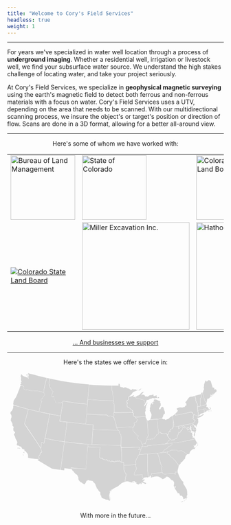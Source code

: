 ```yaml
---
title: "Welcome to Cory's Field Services"
headless: true
weight: 1
---
```


---
For years we've specialized in water well location through a process of **underground imaging**. Whether a residential well, irrigation or livestock well, we find your subsurface water source. We understand the high stakes challenge of locating water, and take your project seriously.

At Cory's Field Services, we specialize in **geophysical magnetic surveying** using the earth's magnetic field to detect both ferrous and non-ferrous materials with a focus on water. Cory's Field Services uses a UTV, depending on the area that needs to be scanned. With our multidirectional scanning process, we insure the object's or target's position or direction of flow. Scans are done in a 3D format, allowing for a better all-around view.

---

<p style="text-align: center;">Here's some of whom we have worked with:</p>

<table>
    <tr>
        <td><a href="https://www.blm.gov/"><img alt="Bureau of Land Management" style="width: 150px;" src="images/BLM_Logo.png"></a></td>
        <td><a href="https://www.colorado.gov/"><img alt="State of Colorado" style="width: 150px;" src="images/State-of-Colorado.png"></a></td>
        <td><a href="https://slb.colorado.gov/"><img alt="Colorado State Land Board" style="width: 150px;" src="images/Colorado-State-Land-Board.png"></a></td>
    </tr>
    <tr>
        <td><a href="https://trincheraranch.com/"><img alt="Colorado State Land Board" src="images/Trinchera-Ranch.png"></a></td>
        <td><a href="https://www.millerexcavationinc.com/"><img style="width: 250px;" alt="Miller Excavation Inc." src="images/Miller-Excavation-Inc.png"></a></td>
        <td><a href="https://hathornconst.com/"><img style="width: 250px;" alt="Hathorn Construction" src="images/Hathorn-Construction.png"></a></td>
    </tr>
</table>

<p style="text-align: center;"><a href="businesses-we-support">... And businesses we support</a></p>

---

<p style="text-align: center;">Here's the states we offer service in:</p>

<svg xmlns:cc="http://creativecommons.org/ns#" xmlns:dc="http://purl.org/dc/elements/1.1/" xmlns:rdf="http://www.w3.org/1999/02/22-rdf-syntax-ns#" xmlns:inkscape="http://www.inkscape.org/namespaces/inkscape" xmlns:sodipodi="http://sodipodi.sourceforge.net/DTD/sodipodi-0.dtd" xmlns:svg="http://www.w3.org/2000/svg" xmlns="http://www.w3.org/2000/svg" xmlns:xlink="http://www.w3.org/1999/xlink" version="1.1" id="us-map" preserveAspectRatio="xMinYMin meet" sodipodi:docname="Republican_Party_presidential_primaries_results,_2016.svg" inkscape:version="0.91 r13725" x="0px" y="0px" width="959px" height="593px" viewBox="174 100 959 593" enable-background="new 174 100 959 593" xml:space="preserve">
<sodipodi:namedview bordercolor="#666666" objecttolerance="10" pagecolor="#ffffff" borderopacity="1" gridtolerance="10" guidetolerance="10" inkscape:cx="509.19152" inkscape:cy="282.2353" inkscape:zoom="1.2137643" showgrid="false" id="namedview71" inkscape:current-layer="g5" inkscape:window-maximized="1" inkscape:window-y="-8" inkscape:window-x="-8" inkscape:pageopacity="0" inkscape:window-height="1017" inkscape:window-width="1920" inkscape:pageshadow="2">
	</sodipodi:namedview>
<g id="g5">
	<path id="FL" fill="#D3D3D3" d="M929.4,545.5l2.3,7.3l3.7,9.7l5.3,9.4l3.7,6.3l4.8,5.5l4,3.7l1.6,2.9l-1.1,1.3L953,593l2.9,7.4   l2.9,2.9l2.6,5.3l3.6,5.8l4.5,8.2l1.3,7.6l0.5,12l0.6,1.8l-0.3,3.4l-2.4,1.3l0.3,1.9l-0.6,1.9l0.3,2.4l0.5,1.9l-2.7,3.2l-3.1,1.5   l-3.9,0.2l-1.5,1.6l-2.4,1l-1.3-0.5l-1.1-1l-0.3-2.9l-0.8-3.4l-3.4-5.2l-3.6-2.3l-3.9-0.3l-0.8,1.3l-3.1-4.4l-0.6-3.6l-2.6-4   l-1.8-1.1l-1.6,2.1l-1.8-0.3l-2.1-5l-2.9-3.9l-2.9-5.3l-2.6-3.1l-3.6-3.7l2.1-2.4l3.2-5.5l-0.2-1.6l-4.5-1l-1.6,0.6l0.3,0.6l2.6,1   l-1.5,4.5l-0.8,0.5l-1.8-4l-1.3-4.8l-0.3-2.7l1.5-4.7v-9.5L910,585l-1.3-3.1l-5.2-1.3l-1.9-0.6l-1.6-2.6l-3.4-1.6l-1.1-3.4l-2.7-1   l-2.4-3.7l-4.2-1.5l-2.9-1.5h-2.6l-4,0.8l-0.2,1.9l0.8,1l-0.5,1.1l-3.1-0.2l-3.7,3.6l-3.6,1.9h-3.9l-3.2,1.3l-0.3-2.7l-1.6-1.9   l-2.9-1.1l-1.6-1.5l-8.1-3.9l-7.6-1.8l-4.4,0.6l-6,0.5l-6,2.1l-3.5,0.6l-0.2-8l-2.6-1.9l-1.8-1.8l0.3-3.1l10.2-1.3l25.5-2.9   l6.8-0.6l5.4,0.3l2.6,3.9l1.5,1.5l8.1,0.5l10.8-0.6l21.5-1.3l5.4-0.7l4.6,0l0.2,2.9l3.8,0.8l0.3-4.8l-1.6-4.5l1-0.7l5.1,0.5   L929.4,545.5z M941.9,677.9l2.4-0.6l1.3-0.2l1.5-2.3l2.3-1.6l1.3,0.5l1.7,0.3l0.4,1.1l-3.5,1.2l-4.2,1.5l-2.3,1.2L941.9,677.9z    M955.4,672.9l1.2,1.1l2.7-2.1l5.3-4.2l3.7-3.9l2.5-6.6l1-1.7l0.2-3.4l-0.7,0.5l-1,2.8l-1.5,4.6l-3.2,5.3l-4.4,4.2l-3.4,1.9   L955.4,672.9z"/>
	<path id="SC" fill="#D3D3D3" d="M935.2,512.9l-1.8,1l-2.6-1.3l-0.6-2.1l-1.3-3.6l-2.3-2.1l-2.6-0.6l-1.6-4.8l-2.7-6l-4.2-1.9   l-2.1-1.9l-1.3-2.6L910,485l-2.3-1.3l-2.3-2.9l-3.1-2.3l-4.5-1.8l-0.5-1.5l-2.4-2.9l-0.5-1.5l-3.4-5.2l-3.4,0.2l-4-2.4l-1.3-1.3   l-0.3-1.8l0.8-1.9l2.3-1l-0.3-2.1l6.1-2.6l9.1-4.5l7.3-0.8l16.5-0.5l2.3,1.9l1.6,3.2l4.4-0.5l12.6-1.5l2.9,0.8l12.6,7.6l10.1,8.1   l-5.4,5.5l-2.6,6.1l-0.5,6.3l-1.6,0.8l-1.1,2.7l-2.4,0.6l-2.1,3.6l-2.7,2.7l-2.3,3.4l-1.6,0.8l-3.6,3.4l-2.9,0.2l1,3.2l-5,5.5   L935.2,512.9z"/>
	<path id="GA" fill="#D3D3D3" d="M863.6,458l-4.8,0.8l-8.4,1.1l-8.6,0.9v2.2l0.2,2.1l0.6,3.4l3.4,7.9l2.4,9.9l1.5,6.1l1.6,4.8l1.5,7   l2.1,6.3l2.6,3.4l0.5,3.4l1.9,0.8l0.2,2.1l-1.8,4.8l-0.5,3.2l-0.2,1.9l1.6,4.4l0.3,5.3l-0.8,2.4l0.6,0.8l1.5,0.8l0.6,3.4l2.6,3.9   l1.5,1.5l7.9,0.2l10.8-0.6l21.5-1.3l5.4-0.7l4.6,0l0.2,2.9l2.6,0.8l0.3-4.4l-1.6-4.5l1.1-1.6l5.8,0.8l5,0.3l-0.8-6.3l2.3-10   l1.5-4.2l-0.5-2.6l3.3-6.2l-0.5-1.4l-1.9,0.7l-2.6-1.3l-0.6-2.1l-1.3-3.6l-2.3-2.1l-2.6-0.6l-1.6-4.8l-2.9-6.3l-4.2-1.9l-2.1-1.9   l-1.3-2.6l-2.1-1.9l-2.3-1.3l-2.3-2.9l-3.1-2.3l-4.5-1.8l-0.5-1.5l-2.4-2.9l-0.5-1.5l-3.4-4.9l-3.4,0.2l-4.1-3l-1.3-1.3l-0.3-1.8   l0.8-1.9l2.4-1.2l-1.1-1.2l0.1-0.3l-5.8,1l-7,0.8L863.6,458z"/>
	<path id="AL" fill="#D3D3D3" d="M799.6,566.8l-1.6-15.2l-2.7-18.8l0.2-14.1l0.8-31l-0.2-16.7l0.2-6.4l7.8-0.4l27.8-2.6l8.9-0.7   l-0.1,2.2l0.2,2.1l0.6,3.4l3.4,7.9l2.4,9.9l1.5,6.1l1.6,4.8l1.5,7l2.1,6.3l2.6,3.4l0.5,3.4l1.9,0.8l0.2,2.1l-1.8,4.8l-0.5,3.2   l-0.2,1.9l1.6,4.4l0.3,5.3l-0.8,2.4l0.6,0.8l1.5,0.8l1,2.5h-6.3l-6.8,0.6l-25.5,2.9l-10.4,1.4l-0.1,3.8l1.8,1.8l2.6,1.9l0.6,7.9   l-5.5,2.6l-2.7-0.3l2.7-1.9v-1l-3.1-6l-2.3-0.6l-1.5,4.4l-1.3,2.7l-0.6-0.2H799.6z"/>
	<path id="NC" fill="#D3D3D3" d="M1006.1,398.5l1.7,4.7l3.6,6.5l2.4,2.4l0.6,2.3l-2.4,0.2l0.8,0.6l-0.3,4.2l-2.6,1.3l-0.6,2.1   l-1.3,2.9l-3.7,1.6l-2.4-0.3l-1.5-0.2l-1.6-1.3l0.3,1.3v1h1.9l0.8,1.3l-1.9,6.3h4.2l0.6,1.6l2.3-2.3l1.3-0.5l-1.9,3.6l-3.1,4.8   h-1.3l-1.1-0.5l-2.7,0.6l-5.2,2.4l-6.5,5.3l-3.4,4.7l-1.9,6.5l-0.5,2.4l-4.7,0.5l-5.5,1.3l-9.9-8.2l-12.6-7.6l-2.9-0.8l-12.6,1.5   l-4.3,0.8l-1.6-3.2l-3-2.1l-16.5,0.5l-7.3,0.8l-9.1,4.5l-6.1,2.6l-1.6,0.3l-5.8,1l-7,0.8l-6.8,0.5l0.5-4.1l1.8-1.5l2.7-0.6l0.6-3.7   l4.2-2.7l3.9-1.5l4.2-3.6l4.4-2.1l0.6-3.1l3.9-3.9l0.6-0.2c0,0,0,1.1,0.8,1.1c0.8,0,1.9,0.3,1.9,0.3l2.3-3.6l2.1-0.6l2.3,0.3   l1.6-3.6l2.9-2.6l0.5-2.1v-4l4.5,0.7l7.1-1.3l15.8-1.9l17.1-2.6l19.9-4l19.7-4.2l11.4-2.8L1006.1,398.5z M1010,431.5l2.6-2.5   l3.2-2.6l1.5-0.6l0.2-2l-0.6-6.1l-1.5-2.3l-0.6-1.9l0.7-0.2l2.7,5.5l0.4,4.4l-0.2,3.4l-3.4,1.5l-2.8,2.4l-1.1,1.2L1010,431.5z"/>
	<path id="TN" fill="#D3D3D3" d="M871.1,420.6l-51.9,5l-15.8,1.8l-4.6,0.5l-3.9,0v3.9l-8.4,0.5l-7,0.6l-11.1,0.1l-0.3,5.8l-2.1,6.3   l-1,3l-1.3,4.4l-0.3,2.6l-4,2.3l1.5,3.6l-1,4.4l-1,0.8l7.3-0.2l24.1-1.9l5.3-0.2l8.1-0.5l27.8-2.6l10.2-0.8l8.4-1l8.4-1.1l4.8-0.8   l-0.1-4.5l1.8-1.5l2.7-0.6l0.6-3.7l4.2-2.7l3.9-1.5l4.2-3.6l4.4-2.1l0.9-3.5l4.3-3.9l0.6-0.2c0,0,0,1.1,0.8,1.1s1.9,0.3,1.9,0.3   l2.3-3.6l2.1-0.6l2.3,0.3l1.6-3.6l2.1-2.2l0.6-1l0.2-3.9l-1.5-0.3l-2.4,1.9l-7.9,0.2l-12,1.9L871.1,420.6z"/>
	<path id="RI" fill="#D3D3D3" d="M1048.1,279.8l-0.5-4.2l-0.8-4.4l-1.7-5.9l5.7-1.5l1.6,1.1l3.4,4.4l2.9,4.4l-2.9,1.5l-1.3-0.2   l-1.1,1.8l-2.4,1.9L1048.1,279.8z"/>
	<path id="CT" fill="#D3D3D3" d="M1047.2,280.1l-0.6-4.2l-0.8-4.4l-1.6-6l-4.2,0.9l-21.8,4.8l0.6,3.3l1.5,7.3v8.1l-1.1,2.3l1.8,2.1   l5-3.4l3.6-3.2l1.9-2.1l0.8,0.6l2.7-1.5l5.2-1.1L1047.2,280.1z"/>
	<path id="MA" fill="#D3D3D3" d="M1074,273.9l2.2-0.7l0.5-1.7l1,0.1l1,2.3l-1.3,0.5l-3.9,0.1L1074,273.9z M1064.6,274.7l2.3-2.6h1.6   l1.8,1.5l-2.4,1l-2.2,1L1064.6,274.7z M1029.8,252.7l17.5-4.2l2.3-0.6l2.1-3.2l3.7-1.7l2.9,4.4l-2.4,5.2l-0.3,1.5l1.9,2.6l1.1-0.8   h1.8l2.3,2.6l3.9,6l3.6,0.5l2.3-1l1.8-1.8l-0.8-2.7l-2.1-1.6l-1.5,0.8l-1-1.3l0.5-0.5l2.1-0.2l1.8,0.8l1.9,2.4l1,2.9l0.3,2.4   l-4.2,1.5l-3.9,1.9l-3.9,4.5l-1.9,1.5v-1l2.4-1.5l0.5-1.8l-0.8-3.1l-2.9,1.5l-0.8,1.5l0.5,2.3l-2.1,1l-2.7-4.5l-3.4-4.4l-2.1-1.8   l-6.5,1.9l-5.1,1.1l-21.8,4.8l-0.4-4.9l0.6-10.6l5.2-0.9L1029.8,252.7z"/>
	<path id="ME" fill="#D3D3D3" d="M1097.2,177.3l1.9,2.1l2.3,3.7v1.9l-2.1,4.7l-1.9,0.6l-3.4,3.1l-4.8,5.5c0,0-0.6,0-1.3,0   c-0.6,0-1-2.1-1-2.1l-1.8,0.2l-1,1.5l-2.4,1.5l-1,1.5l1.6,1.5l-0.5,0.6l-0.5,2.7l-1.9-0.2v-1.6l-0.3-1.3l-1.5,0.3l-1.8-3.2   l-2.1,1.3l1.3,1.5l0.3,1.1l-0.8,1.3l0.3,3.1l0.2,1.6l-1.6,2.6l-2.9,0.5l-0.3,2.9l-5.3,3.1l-1.3,0.5l-1.6-1.5l-3.1,3.6l1,3.2   l-1.5,1.3l-0.2,4.4l-1.1,6.3l-2.5-1.2l-0.5-3.1l-3.9-1.1l-0.3-2.7l-7.3-23.4l-4.2-13.6l1.4-0.1l1.5,0.4v-2.6l0.8-5.5l2.6-4.7l1.5-4   l-1.9-2.4v-6l0.8-1l0.8-2.7l-0.2-1.5l-0.2-4.8l1.8-4.8l2.9-8.9l2.1-4.2h1.3l1.3,0.2v1.1l1.3,2.3l2.7,0.6l0.8-0.8v-1l4-2.9l1.8-1.8   l1.5,0.2l6,2.4l1.9,1l9.1,29.9h6l0.8,1.9l0.2,4.8l2.9,2.3h0.8l0.2-0.5l-0.5-1.1L1097.2,177.3z M1076.3,207.5l1.5-1.5l1.4,1.1   l0.6,2.4l-1.7,0.9L1076.3,207.5z M1083,201.6l1.8,1.9c0,0,1.3,0.1,1.3-0.2s0.2-2,0.2-2l0.9-0.8l-0.8-1.8l-2,0.7L1083,201.6z"/>
	<path id="NH" fill="#D3D3D3" d="M1054.8,242.4l0.9-1.1l1.1-3.3l-2.5-0.9l-0.5-3.1l-3.9-1.1l-0.3-2.7l-7.3-23.4l-4.6-14.5l-0.9,0   l-0.6,1.6l-0.6-0.5l-1-1l-1.5,1.9l0,5l0.3,5.7l1.9,2.7v4l-3.7,5.1l-2.6,1.1v1.1l1.1,1.8v8.6l-0.8,9.2l-0.2,4.8l1,1.3l-0.2,4.5   l-0.5,1.8l1.5,0.9l16.4-4.7l2.3-0.6l1.5-2.6L1054.8,242.4z"/>
	<path id="VT" fill="#D3D3D3" d="M1018.3,253.7l-0.8-5.7l-2.4-10l-0.6-0.3l-2.9-1.3l0.8-2.9l-0.8-2.1l-2.7-4.6l1-3.9l-0.8-5.2   l-2.4-6.5l-0.8-4.9l26.2-6.7l0.3,5.8l1.9,2.7v4l-3.7,4l-2.6,1.1v1.1l1.1,1.8v8.6l-0.8,9.2l-0.2,4.8l1,1.3l-0.2,4.5l-0.5,1.8   l0.7,1.6l-7,1.4L1018.3,253.7z"/>
	<path id="NY" fill="#D3D3D3" d="M1002.6,289.4l-1.1-1l-2.6-0.2l-2.3-1.9l-1.6-6.1l-3.5,0.1l-2.4-2.7l-19.4,4.4l-43,8.7l-7.5,1.2   l-0.7-6.5l1.4-1.1l1.3-1.1l1-1.6l1.8-1.1l1.9-1.8l0.5-1.6l2.1-2.7l1.1-1l-0.2-1l-1.3-3.1l-1.8-0.2l-1.9-6.1l2.9-1.8l4.4-1.5l4-1.3   l3.2-0.5l6.3-0.2l1.9,1.3l1.6,0.2l2.1-1.3l2.6-1.1l5.2-0.5l2.1-1.8l1.8-3.2l1.6-1.9h2.1l1.9-1.1l0.2-2.3l-1.5-2.1l-0.3-1.5l1.1-2.1   v-1.5h-1.8l-1.8-0.8l-0.8-1.1l-0.2-2.6l5.8-5.5l0.6-0.8l1.5-2.9l2.9-4.5l2.7-3.7l2.1-2.4l2.4-1.8l3.1-1.2l5.5-1.3l3.2,0.2l4.5-1.5   l7.6-2.1l0.5,5l2.4,6.5l0.8,5.2l-1,3.9l2.6,4.5l0.8,2.1l-0.8,2.9l2.9,1.3l0.6,0.3l3.1,11l-0.5,5.1l-0.5,10.8l0.8,5.5l0.8,3.6   l1.5,7.3v8.1l-1.1,2.3l1.8,2l0.8,1.7l-1.9,1.8l0.3,1.3l1.3-0.3l1.5-1.3l2.3-2.6l1.1-0.6l1.6,0.6l2.3,0.2l7.9-3.9l2.9-2.7l1.3-1.5   l4.2,1.6l-3.4,3.6l-3.9,2.9l-7.1,5.3l-2.6,1l-5.8,1.9l-4,1.1l-1.2-0.5l-0.2-3.7l0.5-2.7l-0.2-2.1l-2.8-1.7l-4.5-1l-3.9-1.1   L1002.6,289.4z"/>
	<path id="NJ" fill="#D3D3D3" d="M1002.2,290.3l-2.1,2.4v3.1l-1.9,3.1l-0.2,1.6l1.3,1.3l-0.2,2.4l-2.3,1.1l0.8,2.7l0.2,1.1l2.7,0.3   l1,2.6l3.6,2.4l2.4,1.6v0.8l-3.2,3.1l-1.6,2.3l-1.5,2.7l-2.3,1.3l-1.2,0.7l-0.2,1.2l-0.6,2.6l1.1,2.2l3.2,2.9l4.8,2.3l4,0.6   l0.2,1.5l-0.8,1l0.3,2.7h0.8l2.1-2.4l0.8-4.8l2.7-4l3.1-6.5l1.1-5.5l-0.6-1.1l-0.2-9.4l-1.6-3.4l-1.1,0.8l-2.7,0.3l-0.5-0.5l1.1-1   l2.1-1.9l0.1-1.1l-0.4-3.4l0.5-2.7l-0.2-2.1l-2.6-1.1l-4.5-1l-3.9-1.1L1002.2,290.3z"/>
	<path id="PA" fill="#D3D3D3" d="M996.2,326.5l1.1-0.6l2.3-0.6l1.5-2.7l1.6-2.3l3.2-3.1v-0.8l-2.4-1.6l-3.6-2.4l-1-2.6l-2.7-0.3   l-0.2-1.1l-0.8-2.7l2.3-1.1l0.2-2.4l-1.3-1.3l0.2-1.6l1.9-3.1v-3.1l2.3-2.4l0.2-1.1l-2.6-0.2l-2.3-1.9l-2.4-5.3l-3-0.9l-2.3-2.1   l-18.6,4l-43,8.7l-8.9,1.5l-0.5-7.1l-5.5,5.6l-1.3,0.5l-4.2,3l2.9,19.1l2.5,9.7l3.6,19.3l3.3-0.6l11.9-1.5l37.9-7.7l14.9-2.8   l8.3-1.6l0.3-0.2l2.1-1.6L996.2,326.5z"/>
	<path id="DE" fill="#D3D3D3" d="M996.4,330.4l0.6-2.1l0-1.2l-1.3-0.1l-2.1,1.6l-1.5,1.5l1.5,4.2l2.3,5.7l2.1,9.7l1.6,6.3l5-0.2   l6.1-1.2l-2.3-7.4l-1,0.5l-3.6-2.4l-1.8-4.7l-1.9-3.6l-2.3-1l-2.1-3.6L996.4,330.4z"/>
	<path id="MD" fill="#D3D3D3" d="M1011,355.3l-6.1,1.3l-5.8,0.2l-1.8-7.1l-2.1-9.7l-2.3-5.7l-1.3-4.4l-7.5,1.6l-14.9,2.8l-37.5,7.6   l1.1,5l1,5.7l0.3-0.3l2.1-2.4l2.3-2.6l2.4-0.6l1.5-1.5l1.8-2.6l1.3,0.6l2.9-0.3l2.6-2.1l2-1.5l1.8-0.5l1.6,1.1l2.9,1.5l1.9,1.8   l1.2,1.5l4.1,1.7v2.9l5.5,1.3l1.1,0.5l1.4-2l2.9,2l-1.3,2.5l-0.8,4l-1.8,2.6v2.1l0.6,1.8l5.1,1.4l4.3-0.1l3.1,1l2.1,0.3l1-2.1   l-1.5-2.1v-1.8l-2.4-2.1l-2.1-5.5l1.3-5.3l-0.2-2.1l-1.3-1.3c0,0,1.5-1.6,1.5-2.3c0-0.6,0.5-2.1,0.5-2.1l1.9-1.3l1.9-1.6l0.5,1   l-1.5,1.6l-1.3,3.7l0.3,1.1l1.8,0.3l0.5,5.5l-2.1,1l0.3,3.6l0.5-0.2l1.1-1.9l1.6,1.8l-1.6,1.3l-0.3,3.4l2.6,3.4l3.9,0.5l1.6-0.8   l3.2,4.2l1.4,0.5l6.7-2.8l2-4L1011,355.3z M994.3,364.3l1.1,2.5l0.2,1.8l1.1,1.9c0,0,0.9-0.9,0.9-1.2c0-0.3-0.7-3.1-0.7-3.1   l-0.7-2.3L994.3,364.3z"/>
	<path id="WV" fill="#D3D3D3" d="M930.6,342l1.1,4.9l1.1,6.9l3.6-2.7l2.3-3.1l2.5-0.6l1.5-1.5l1.8-2.6l1.2,0.6l2.9-0.3l2.6-2.1   l2-1.5l1.8-0.5l1.3,1l2.2,1.1l1.9,1.8l1.4,1.3l-0.1,4.7l-5.7-3.1l-4.5-1.8l-0.2,5.3l-0.5,2.1l-1.6,2.7l-0.6,1.6l-3.1,2.4l-0.5,2.3   l-3.4,0.3l-0.3,3.1l-1.1,5.5h-2.6l-1.3-0.8l-1.6-2.7l-1.8,0.2l-0.3,4.4l-2.1,6.6l-5,10.8l0.8,1.3l-0.2,2.7l-2.1,1.9l-1.5-0.3   l-3.2,2.4l-2.6-1l-1.8,4.7c0,0-3.7,0.8-4.4,1c-0.6,0.2-2.4-1.3-2.4-1.3l-2.4,2.3l-2.6,0.6l-2.9-0.8l-1.3-1.3l-2.2-3l-3.1-2   l-2.6-2.7l-2.9-3.7l-0.6-2.3l-2.6-1.5l-0.8-1.6l-0.2-5.3l2.2-0.1l1.9-0.8l0.2-2.7l1.6-1.5l0.2-5l1-3.9l1.3-0.6l1.3,1.1l0.5,1.8   l1.8-1l0.5-1.6l-1.1-1.8v-2.4l1-1.3l2.3-3.4l1.3-1.5l2.1,0.5l2.3-1.6l3.1-3.4l2.3-3.9l0.3-5.7l0.5-5v-4.7l-1.1-3.1l1-1.5l1.3-1.3   l3.5,19.8l4.6-0.8L930.6,342z"/>
	<path id="KY" fill="#D3D3D3" d="M895.8,397.8l-2.3,2.7l-4.2,3.6L885,410l-1.8,1.8v2.1l-3.9,2.1l-5.7,3.4l-3.5,0.4l-51.9,4.9   l-15.8,1.8l-4.6,0.5l-3.9,0l-0.2,4.2l-8.2,0.1l-7,0.6l-10.4,0.2l1.9-0.2l2.2-1.8l2.1-1.1l0.2-3.2l0.9-1.8l-1.6-2.5l0.8-1.9l2.3-1.8   l2.1-0.6l2.7,1.3l3.6,1.3l1.1-0.3l0.2-2.3l-1.3-2.4l0.3-2.3l1.9-1.5l2.6-0.6l1.6-0.6l-0.8-1.8l-0.6-1.9l1.1-0.8l1.1-3.3l3-1.7   l5.8-1l3.6-0.5l1.5,1.9l1.8,0.8l1.8-3.2l2.9-1.5l1.9,1.6l0.8,1.1l2.1-0.5l-0.2-3.4l2.9-1.6l1.1-0.8l1.1,1.6h4.7l0.8-2.1l-0.3-2.3   l2.9-3.6l4.7-3.9l0.5-4.5l2.7-0.3l3.9-1.8l2.7-1.9l-0.3-1.9l-1.5-1.5l0.6-2.2l4.1-0.2l2.4-0.8l2.9,1.6l1.6,4.4l5.8,0.3l1.8,1.8   l2.1,0.2l2.4-1.5l3.1,0.5l1.3,1.5l2.7-2.6l1.8-1.3h1.6l0.6,2.7l1.8,1l2.4,2.2l0.2,5.5l0.8,1.6l2.6,1.5l0.6,2.3l2.9,3.7l2.6,2.7   L895.8,397.8z"/>
	<path id="OH" fill="#D3D3D3" d="M905.4,295l-6.1,4.1l-3.9,2.3l-3.4,3.7l-4,3.9l-3.2,0.8l-2.9,0.5l-5.5,2.6l-2.1,0.2l-3.4-3.1   l-5.2,0.6l-2.6-1.5l-2.4-1.4l-4.9,0.7l-10.2,1.6l-7.8,1.2l1.3,14.6l1.8,13.7l2.6,23.4l0.6,4.8l4.1-0.1l2.4-0.8l3.4,1.5l2.1,4.4   l5.1,0l1.9,2.1l1.8-0.1l2.5-1.3l2.5,0.4l2,1.5l1.7-2.1l2.3-1.3l2.1-0.7l0.6,2.7l1.8,1l3.5,2.3l2.2-0.1l1.1-1.1l-0.1-1.4l1.6-1.5   l0.2-5l1-3.9l1.5-1.4l1.5,0.9l0.8,1.2l1.2-0.2l-0.4-2.4l-0.6-0.6v-2.4l1-1.3l2.3-3.4l1.3-1.5l2.1,0.5l2.3-1.6l3.1-3.4l2.3-3.9   l0.2-5.4l0.5-5v-4.7l-1.1-3.1l1-1.5l0.9-1l-1.4-9.8L905.4,295z"/>
	<path id="MI" fill="#D3D3D3" d="M755.6,182.1l1.8-2.1l2.2-0.8l5.4-3.9l2.3-0.6l0.5,0.5l-5.1,5.1l-3.3,1.9l-2.1,0.9L755.6,182.1z    M841.8,214.2l0.6,2.5l3.2,0.2l1.3-1.2c0,0-0.1-1.5-0.4-1.6c-0.3-0.2-1.6-1.9-1.6-1.9l-2.2,0.2l-1.6,0.2l-0.3,1.1L841.8,214.2z    M871.9,277.2l-3.2-8.2l-2.3-9.1l-2.4-3.2l-2.6-1.8l-1.6,1.1l-3.9,1.8l-1.9,5l-2.7,3.7l-1.1,0.6l-1.5-0.6c0,0-2.6-1.5-2.4-2.1   c0.2-0.6,0.5-5,0.5-5l3.4-1.3l0.8-3.4l0.6-2.6l2.4-1.6l-0.3-10l-1.6-2.3l-1.3-0.8l-0.8-2.1l0.8-0.8l1.6,0.3l0.2-1.6L850,231   l-1.3-2.6h-2.6l-4.5-1.5l-5.5-3.4h-2.7l-0.6,0.6l-1-0.5l-3.1-2.3l-2.9,1.8l-2.9,2.3l0.3,3.6l1,0.3l2.1,0.5l0.5,0.8l-2.6,0.8   l-2.6,0.3l-1.5,1.8l-0.3,2.1l0.3,1.6l0.3,5.5l-3.6,2.1l-0.6-0.2v-4.2l1.3-2.4l0.6-2.4l-0.8-0.8l-1.9,0.8l-1,4.2l-2.7,1.1l-1.8,1.9   l-0.2,1l0.6,0.8l-0.6,2.6l-2.3,0.5v1.1l0.8,2.4l-1.1,6.1l-1.6,4l0.6,4.7l0.5,1.1l-0.8,2.4l-0.3,0.8l-0.3,2.7l3.6,6l2.9,6.5l1.5,4.8   l-0.8,4.7l-1,6l-2.4,5.2l-0.3,2.7l-3.3,3.1l4.4-0.2l21.4-2.3l7.3-1l0.1,1.7l6.9-1.2l10.3-1.5l3.9-0.5l0.1-0.6l0.2-1.5l2.1-3.7   l2-1.7l-0.2-5.1l1.6-1.6l1.1-0.3l0.2-3.6l1.5-3l1.1,0.6l0.2,0.6l0.8,0.2l1.9-1L871.9,277.2z M741.5,211.2l0.7-0.6l2.7-0.8l3.6-2.3   v-1l0.6-0.6l6-1l2.4-1.9l4.4-2.1l0.2-1.3l1.9-2.9l1.8-0.8l1.3-1.8l2.3-2.3l4.4-2.4l4.7-0.5l1.1,1.1l-0.3,1l-3.7,1l-1.5,3.1   l-2.3,0.8l-0.5,2.4l-2.4,3.2l-0.3,2.6l0.8,0.5l1-1.1l3.6-2.9l1.3,1.3h2.3l3.2,1l1.5,1.1l1.5,3.1l2.7,2.7l3.9-0.2l1.5-1l1.6,1.3   l1.6,0.5l1.3-0.8h1.1l1.6-1l4-3.6l3.4-1.1l6.6-0.3l4.5-1.9l2.6-1.3l1.5,0.2v5.7l0.5,0.3l2.9,0.8l1.9-0.5l6.1-1.6l1.1-1.1l1.5,0.5v7   l3.2,3.1l1.3,0.6l1.3,1l-1.3,0.3l-0.8-0.3l-3.7-0.5l-2.1,0.6l-2.3-0.2l-3.2,1.5h-1.8l-5.8-1.3l-5.2,0.2l-1.9,2.6l-7,0.6l-2.4,0.8   l-1.1,3.1l-1.3,1.1l-0.5-0.2l-1.5-1.6l-4.5,2.4h-0.6l-1.1-1.6l-0.8,0.2l-1.9,4.4l-1,4l-3.2,7l-1.2-1l-1.4-1l-1.9-10.3l-3.5-1.4   l-2.1-2.3l-12.1-2.7l-2.9-1l-8.2-2.2l-7.9-1.1L741.5,211.2z"/>
	<path id="WY" fill="#D3D3D3" d="M528.3,243.8l-10.5-0.8l-32.1-3.3l-16.2-2.1l-28.3-4.1l-19.9-3l-1.4,11.2l-3.8,24.3l-5.3,30.4   l-1.5,10.5l-1.7,11.9l6.5,0.9l25.9,2.5l20.6,2.3l36.8,4.1l23.8,2.9l4.5-44.2l1.4-25.4L528.3,243.8z"/>
	<path id="MT" fill="#D3D3D3" d="M530.7,222.3l0.6-11.2l2.3-24.8c0.5-5,1.1-8.5,1.4-15.4l0.9-14.6l-30.7-2.8L476,150l-29.3-4   l-32.3-5.3l-18.4-3.4l-32.7-6.9l-4.5,21.3l3.4,7.5l-1.4,4.6l1.8,4.6l3.2,1.4l4.6,10.8l2.7,3.2l0.5,1.1l3.4,1.1l0.5,2.1l-7.1,17.6   v2.5l2.5,3.2h0.9l4.8-3l0.7-1.1l1.6,0.7l-0.2,5.3l2.7,12.6l3,2.5l0.9,0.7l1.8,2.3l-0.5,3.4l0.7,3.4l1.1,0.9l2.3-2.3h2.7l3.2,1.6   l2.5-0.9h4.1l3.7,1.6l2.7-0.5l0.5-3l3-0.7l1.4,1.4l0.5,3.2l1.8,1.4l1.5-11.6l20.7,3l28.2,4l16.6,1.9l31.4,3.5l11,1.5l1.1-15.4   L530.7,222.3z"/>
	<path id="ID" fill="#D3D3D3" d="M336.1,281c-22.6-4.3-14.1-2.8-21.1-4.4l4.4-17.5l4.3-17.7l1.4-4.2l2.5-5.9l-1.3-2.3l-2.5,0.1   l-0.8-1l0.5-1.1l0.3-3.1l4.5-5.5l1.8-0.5l1.1-1.1l0.6-3.2l0.9-0.7l3.9-5.8l3.9-4.3l0.2-3.8l-3.4-2.6l-1.3-4.4l0.4-9.7l3.7-16.5   l4.5-20.8l3.8-13.5l0.8-3.8l13,2.5l-4.2,21.5l2.9,7.7l-1.1,4.6l2,4.6l3.2,1.7l4.5,9.8l2.7,3.8l0.6,1.1l3.4,1.1l0.5,2.5l-6.9,16.8   l0.3,3.3l2.7,2.9l1.9,0.5l4.8-3.6l0.4-0.5l0.2,0.8l0.3,4.1l2.6,12.9l3.5,2.7l0.4,0.8l2.1,2.4l-0.8,2.8l0.7,3.8l1.9,0.9l2.1-1.6   l2.6-0.5l3.4,1.6l2.5-0.6l3.8-0.2l4,1.6l2.7-0.3l0.9-2.3l2.5-1.6l0.7,1.7l0.6,2.2l2.3,2.5l-3.8,24l-5.1,29l-4.2-0.3l-8.2-1.5   l-9.8-1.8l-12.2-2.4l-12.5-2.5l-8.5-1.8l-9.3-1.7L336.1,281z"/>
	<path id="WA" fill="#D3D3D3" d="M267.6,106.4l4.4,1.5l9.7,2.7l8.6,1.9l20,5.7l23,5.7l15.2,3.4l-1,3.9l-4.1,13.8l-4.5,20.8   l-3.2,16.1l-0.4,9.4l-13.2-3.9l-15.6-3.4l-13.7,0.6l-1.6-1.5l-5.3,1.9l-4-0.3l-2.7-1.8l-1.6,0.5l-4.2-0.2l-1.9-1.4l-4.8-1.7   l-1.4-0.2l-5-1.3l-1.8,1.5l-5.7-0.3l-4.8-3.8l0.2-0.8l0.1-7.9l-2.1-3.9l-4.1-0.7l-0.4-2.4l-2.5-0.6l-2.9-0.5l-1.8,1l-2.3-2.9   l0.3-2.9l2.7-0.3l1.6-4l-2.6-1.1l0.2-3.7l4.4-0.6l-2.7-2.7l-1.5-7.1l0.6-2.9v-7.9l-1.8-3.2l2.3-9.4l2.1,0.5l2.4,2.9l2.7,2.6   l3.2,1.9l4.5,2.1l3.1,0.6l2.9,1.5l3.4,1l2.3-0.2v-2.4l1.3-1.1l2.1-1.3l0.3,1.1l0.3,1.8l-2.3,0.5l-0.3,2.1l1.8,1.5l1.1,2.4l0.6,1.9   l1.5-0.2l0.2-1.3l-1-1.3l-0.5-3.2l0.8-1.8l-0.6-1.5V119l1.8-3.6l-1.1-2.6l-2.4-4.8l0.3-0.8L267.6,106.4z M258.1,112.3l2-0.2   l0.5,1.4l1.5-1.6h2.3l0.8,1.5l-1.5,1.7l0.6,0.8l-0.7,2l-1.4,0.4c0,0-0.9,0.1-0.9-0.2s1.5-2.6,1.5-2.6l-1.7-0.6l-0.3,1.5l-0.7,0.6   l-1.5-2.3L258.1,112.3z"/>
	<path id="TX" fill="#D3D3D3" d="M531.1,433.4l22.7,1.1l31.1,1.1l-2.3,23.5l-0.3,18.2l0.1,2.1l4.3,3.8l1.7,0.8l1.8,0.3l0.7-1.3   l0.9,0.9l1.7,0.5l1.6-0.7l1.1,0.4l-0.3,3.4l4.3,1l2.7,0.8l4,0.5l2.2,1.8l3.2-1.6l2.8,0.4l2,2.8l1.1,0.3l-0.2,2l3.1,1.2l2.8-1.8   l1.5,0.4l2.4,0.2l0.4,1.9l4.6,2l2.7-0.2l2-4.1h0.3l1.1,1.9l4.4,1l3.3,1.2l3.3,0.8l2.1-0.8l0.8-2.5h3.7l1.9,0.8l3.1-1.6h0.7l0.4,1.1   h4.3l2.4-1.3l1.7,0.3l1.4,1.9l2.9,1.7l3.5,1.1l2.7,1.4l2.4,1.6l3.3-0.9l1.9,1l0.5,10.1l0.3,9.7l0.7,9.5l0.5,4l2.7,4.6l1.1,4.1   l3.9,6.3l0.5,2.9l0.5,1l-0.7,7.5l-2.7,4.4l1,2.9l-0.4,2.5l-0.8,7.3l-1.4,2.7l0.6,4.4l-5.7,1.6l-9.9,4.5l-1,1.9l-2.6,1.9l-2.1,1.5   l-1.3,0.8l-5.7,5.3l-2.7,2.1l-5.3,3.2l-5.7,2.4l-6.3,3.4l-1.8,1.5l-5.8,3.6l-3.4,0.6l-3.9,5.5l-4,0.3l-1,1.9l2.3,1.9l-1.5,5.5   l-1.3,4.5l-1.1,3.9l-0.8,4.5l0.8,2.4l1.8,7l1,6.1l1.8,2.7l-1,1.5l-3.1,1.9l-5.7-3.9l-5.5-1.1l-1.3,0.5l-3.2-0.6l-4.2-3.1l-5.2-1.1   l-7.6-3.4l-2.1-3.9l-1.3-6.5l-3.2-1.9l-0.6-2.3l0.6-0.6l0.3-3.4l-1.3-0.6l-0.6-1l1.3-4.4l-1.6-2.3l-3.2-1.3l-3.4-4.4l-3.6-6.6   l-4.2-2.6l0.2-1.9l-5.3-12.3l-0.8-4.2l-1.8-1.9l-0.2-1.5l-6-5.3l-2.6-3.1v-1.1l-2.6-2.1l-6.8-1.1l-7.4-0.6l-3.1-2.3l-4.5,1.8   l-3.6,1.5l-2.3,3.2l-1,3.7l-4.4,6.1l-2.4,2.4l-2.6-1l-1.8-1.1l-1.9-0.6l-3.9-2.3v-0.6l-1.8-1.9l-5.2-2.1l-7.4-7.8l-2.3-4.7v-8.1   l-3.2-6.5l-0.5-2.7l-1.6-1l-1.1-2.1l-5-2.1l-1.3-1.6l-7.1-7.9l-1.3-3.2l-4.7-2.3l-1.5-4.4l-2.6-2.9l-1.9-0.5l-0.6-4.7l8,0.7l29,2.7   l29,1.6l2.3-23.8l3.9-55.6l1.6-18.7l1.4,0 M631.2,667.3l-0.6-7.1l-2.7-7.2l-0.6-7l1.5-8.2l3.3-6.9l3.5-5.4l3.2-3.6l0.6,0.2   l-4.8,6.6l-4.4,6.5l-2,6.6l-0.3,5.2l0.9,6.1l2.6,7.2l0.5,5.2l0.2,1.5L631.2,667.3z"/>
	<path id="CA" fill="#D3D3D3" d="M310.7,486.8l3.8-0.5l1.5-2l0.7-1.9l-3.2-0.1l-1.1-1.8l0.8-1.7l0-6.2l2.2-1.3l2.7-2.6l0.4-4.9   l1.6-3.5l1.9-2.1l3.3-1.7l1.3-0.7l0.8-1.5l-0.9-0.9l-1-1.5l-0.9-5.3l-2.9-5.2l0.1-2.8l-2.2-3.2l-15-23.2l-19.4-28.7l-22.4-33   l-12.7-19.5l1.8-7.2l6.8-25.9l8.1-31.4l-12.4-3.3l-13.5-3.4l-12.6-4.1l-7.5-2.1l-11.4-3l-7.1-2.4l-1.6,4.7l-0.2,7.4l-5.2,11.8   l-3.1,2.6l-0.3,1.1l-1.8,0.8l-1.5,4.2l-0.8,3.2l2.7,4.2l1.6,4.2l1.1,3.6l-0.3,6.5l-1.8,3.1l-0.6,5.8l-1,3.7l1.8,3.9l2.7,4.5   l2.3,4.8l1.3,4l-0.3,3.2l-0.3,0.5v2.1l5.7,6.3l-0.5,2.4l-0.6,2.3l-0.6,1.9l0.2,8.2l2.1,3.7l1.9,2.6l2.7,0.5l1,2.7l-1.1,3.6   l-2.1,1.6h-1.1l-0.8,3.9l0.5,2.9l3.2,4.4l1.6,5.3l1.5,4.7l1.3,3.1l3.4,5.8l1.5,2.6l0.5,2.9l1.6,1v2.4l-0.8,1.9l-1.8,7.1l-0.5,1.9   l2.4,2.7l4.2,0.5l4.5,1.8l3.9,2.1h2.9l2.9,3.1l2.6,4.8l1.1,2.3l3.9,2.1l4.8,0.8l1.5,2.1l0.6,3.2l-1.5,0.6l0.3,1l3.2,0.8l2.7,0.2   l2.9,4.7l3.9,4.2l0.8,2.3l2.6,4.2l0.3,3.2v9.4l0.5,1.8l10,1.5l19.7,2.7L310.7,486.8z M222.8,437l1.3,1.5l-0.2,1.3l-3.2-0.1   l-0.6-1.2l-0.6-1.5L222.8,437z M224.7,437l1.2-0.6l3.6,2.1l3.1,1.2l-0.9,0.6l-4.5-0.2l-1.6-1.6L224.7,437z M245.4,456.8l1.8,2.3   l0.8,1l1.5,0.6l0.6-1.5l-1-1.8l-2.7-2l-1.1,0.2V456.8z M244,465.5l1.8,3.2l1.2,1.9l-1.5,0.2l-1.3-1.2c0,0-0.7-1.5-0.7-1.9   s0-2.2,0-2.2L244,465.5z"/>
	<path id="AZ" fill="#D3D3D3" d="M311.7,487.5l-2.6,2.2l-0.3,1.5l0.5,1l18.9,10.7l12.1,7.6l14.7,8.6l16.8,10l12.3,2.4l25.1,2.7   l2.5-12.5l3.8-27.2l7-52.9l4.3-31l-24.6-3.7l-27.2-4.6l-33.4-6.3l-2.9,18.1l-0.5,0.5l-1.7,2.6l-2.5-0.1l-1.3-2.7l-2.7-0.3l-0.9-1.1   h-0.9l-0.9,0.6l-1.9,1l-0.1,7l-0.2,1.7l-0.6,12.6l-1.5,2.2l-0.6,3.3l2.7,4.9l1.3,5.8l0.8,1l1,0.6l-0.1,2.3l-1.6,1.4l-3.4,1.7   l-1.9,1.9l-1.5,3.7l-0.6,4.9l-2.9,2.7l-2.1,0.7l-0.1,5.8l-0.5,1.7l0.5,0.8l3.7,0.6l-0.6,2.7l-1.5,2.2L311.7,487.5z"/>
	<path id="NV" fill="#D3D3D3" d="M314.7,277.6l21,4.5l9.7,1.9l9.3,1.8l6.6,1.6l-0.6,5.9l-3.5,17.3l-4.1,20l-1.9,9.7l-2.2,13.3   l-3.2,16.4l-3.5,15.7l-2,10.2l-2.5,16.8l-0.5,1.1l-1.1,2.5l-1.9-0.1l-1.1-2.7l-2.7-0.5l-1.4-1l-2,0.3l-0.9,0.7l-1.3,1.3l-0.4,7   l-0.5,1.7l-0.4,12.1l-1.3,1.7l-1.9-2.3l-14.5-22.7l-19.4-29L263.6,349l-12.4-18.6l1.6-6.6l7-25.9l7.9-31.3l33.6,8.1l13.7,3"/>
	<path id="UT" fill="#D3D3D3" d="M427,409.3l-24.6-3.5l-26.6-4.9l-33.8-6l1.6-9.2l3.2-15.2L350,354l2.2-13.6l1.9-8.9l3.8-20.5   l3.5-17.5l1.1-5.6l12.7,2.3l12,2.1l10.3,1.8l8.3,1.4l3.7,0.5l-1.5,10.6l-2.3,13.2l7.8,0.9l16.4,1.8l8.2,0.9l-2.1,22l-3.2,22.6   l-3.8,27.8l-1.7,11.1L427,409.3z"/>
	<path id="CO" fill="#D3D3D3" d="M552.6,356.8l1.4-21.3l-32.1-3.1l-24.5-2.7l-37.3-4.1l-20.7-2.5l-2.6,22.2l-3.2,22.4l-3.8,28   l-1.5,11.1l-0.3,2.8l33.9,3.8l37.7,4.3l32,3.2l16.6,0.8"/>
	<path id="NM" fill="#D3D3D3" d="M456.7,531l-0.7-6.1l8.6,0.5l29.5,3.1l28.4,1.4l2-22.3l3.7-55.9l1.1-19.4l2,0.3l0-11.1l-32.2-2.4   l-36.9-4.4l-34.5-4.1l-4.2,30.8l-7,53.2l-3.8,26.9l-2,13.3l15.5,2l1.3-10l16.7,2.6L456.7,531z"/>
	<path id="OR" fill="#D3D3D3" d="M314.3,276.7l4.3-17.9l4.7-17.9l1.1-4.2l2.4-5.6l-0.6-1.2l-2.5,0l-1.3-1.7l0.5-1.5l0.5-3.2l4.5-5.5   l1.8-1.1l1.1-1.1l1.5-3.6l4-5.7l3.6-3.9l0.2-3.5l-3.3-2.5l-1.2-4.5l-13.2-3.7l-15.1-3.5l-15.4,0.1l-0.5-1.4l-5.5,2.1l-4.5-0.6   l-2.4-1.6l-1.3,0.7L273,184l-1.7-1.4l-5.3-2.1l-0.8,0.1l-4.3-1.5l-1.9,1.8l-6.2-0.3l-5.9-4.1l0.7-0.8l0.2-7.8l-2.3-3.9l-4.1-0.6   l-0.7-2.5l-2.4-0.5l-5.8,2.1l-2.3,6.5l-3.2,10l-3.2,6.5l-5,14.1l-6.5,13.6l-8.1,12.6l-1.9,2.9l-0.8,8.6l-1.3,6l2.7,3.5l6.7,2.3   l11.6,3.3l7.9,2.5l12.4,3.6l13.3,3.6l13.2,3.6"/>
	<path id="ND" fill="#D3D3D3" d="M645.3,227.7l-0.4-7.5l-2-7.3l-1.8-13.6l-0.5-9.8l-2-3.1l-1.6-5.4v-10.3l0.7-3.9l-2.1-5.5   l-28.4-0.6l-18.6-0.6l-26.5-1.3l-24.9-1.9l-1.3,14.2l-1.4,15.1l-2.3,24.9l-0.5,11l56.8,3.8L645.3,227.7z"/>
	<path id="SD" fill="#D3D3D3" d="M646.8,303.2l-1-1.1l-1.5-3.6l1.8-3.7l1.1-5.6l-2.6-2.1l-0.3-2.7l0.6-3l2.2-0.8l0.3-5.7l-0.1-30.1   l-0.6-3l-4.1-3.6l-1-2v-1.9l1.9-1.3l1.5-1.9l0.2-2.7l-57.4-1.6l-56.2-3.9l-0.8,5.3l-1.6,15.9l-1.3,17.9l-1.6,24.6l16,1l19.6,1.1   l18,1.3l23.8,1.3l10.7-0.8l2.9,2.3l4.3,3l1,0.8l3.5-0.9l4-0.3l2.7-0.1l3.1,1.2l4.5,1.4l3.1,1.8l0.6,1.9l0.9,1.9l0.7-0.5   L646.8,303.2z"/>
	<path id="NE" fill="#D3D3D3" d="M658.2,347l1.4,2.7l0.1,2.1l2.4,3.7l2.7,3.2h-5l-43.5-0.9l-40.8-0.9l-21.2-1l1.1-21.3l-33.4-2.7   l4.3-44l15.5,1L562,290l17.8,1.1l23.8,1.1l10.7-0.5l2.1,2.3l4.8,3l1.1,0.9l4.3-1.4l3.9-0.5l2.7-0.2l1.8,1.4l5,1.6l3,1.6l0.5,1.6   l0.9,2.1h1.8l0.8,0l1,5.2l2.7,8l1.2,4.6l2.1,3.8l0.5,4.9l1.4,4.3l0.5,6.5"/>
	<path id="IA" fill="#D3D3D3" d="M740.6,301.6l0.2,1.9l2.3,1.1l1.1,1.3l0.3,1.3l3.9,3.2l0.7,2.2l-0.8,2.9l-1.5,3.5l-0.8,2.7   l-2.2,1.6l-1.7,0.6l-5.5,1.5l-0.7,2.3l-0.8,2.3l0.6,1.4l1.7,1.7l0,3.7l-2.2,1.6l-0.5,1.5v2.5l-1.5,0.5l-1.7,1.4l-0.5,1.5l0.5,1.7   l-1.4,1.2l-2.3-2.7l-1.5-2.6l-8.3,0.8l-10.2,0.6l-25,0.7l-13,0.2l-9.4,0.2l-1.3,0.1l-1.7-4.5l-0.2-6.6l-1.6-4.1l-0.7-5.3l-2.3-3.7   l-0.9-4.8l-2.7-7.5l-1.1-5.4l-1.4-2.2l-1.6-2.7l1.8-4.3l1.4-5.7l-2.7-2.1l-0.5-2.7l0.9-2.5h1.7h11.5l49.6-0.7l19.9-0.7l1.9,2.7   l1.8,2.6l0.5,0.8l-1.8,2.7l0.5,4.2l2.5,3.9l3,1.8l2.4,0.2L740.6,301.6z"/>
	<path id="MS" fill="#D3D3D3" d="M798.6,567l-0.3,1.3h-5.2l-1.5-0.8l-2.1-0.3l-6.8,1.9l-1.8-0.8l-2.6,4.2l-1.1,0.8l-1.1-2.5   l-1.1-3.9l-3.4-3.2l1.1-7.5l-0.7-0.9l-1.8,0.2l-8.2,0.7l-24.2,0.7l-0.5-1.6l0.7-8l3.4-6.2l5.3-9.1l-0.9-2.1h1.1l0.7-3.2l-2.3-1.8   l0.2-1.8l-2.1-4.6l-0.3-5.3l1.4-2.7l-0.4-4.3l-1.4-3l1.4-1.4l-1.4-2.1l0.5-1.8l0.9-6.2l3-2.7l-0.7-2.1l3.7-5.3l2.7-0.9v-2.5   l-0.7-1.4l2.7-5.3l2.7-1.1l0.1-3.4l8.7-0.1l24.1-1.9l4.6-0.2l0,6.4l0.2,16.7l-0.8,31l-0.2,14.1l2.7,18.8L798.6,567z"/>
	<path id="IN" fill="#D3D3D3" d="M792.4,400.9l0.1-2.9l0.5-4.5l2.3-2.9l1.8-3.9l2.6-4.2l-0.5-5.8l-1.8-2.7l-0.3-3.2l0.8-5.5l-0.5-7   l-1.3-16l-1.3-15.4l-1-11.7l3.1,0.9l1.5,1l1.1-0.3l2.1-1.9l2.8-1.6l5.1-0.2l22-2.3l5.6-0.5l1.5,16l4.3,36.8l0.6,5.8L843,371   l1.2,1.8l0.1,1.4l-2.5,1.6l-3.5,1.6l-3.2,0.6l-0.6,4.9l-4.6,3.3l-2.8,4l0.3,2.4l-0.6,1.5h-3.3l-1.6-1.6l-2.5,1.3l-2.7,1.5l0.2,3.1   l-1.2,0.3l-0.5-1l-2.2-1.5l-3.3,1.3l-1.6,3l-1.4-0.8l-1.5-1.6l-4.5,0.5l-5.6,1L792.4,400.9z"/>
	<path id="IL" fill="#D3D3D3" d="M791.8,401.6V398l0.3-4.9l2.4-3.1l1.8-3.8l2.6-3.9l-0.4-5.3l-2-3.5l-0.1-3.3l0.7-5.3l-0.8-7.2   l-1.1-15.8l-1.3-15l-0.9-11.6l-0.3-0.9l-0.8-2.6l-1.3-3.7l-1.6-1.8l-1.5-2.6l-0.2-5.5l-9.9,1.3l-27.2,1.7l-8.7-0.4l0.2,2.4l2.3,0.7   l0.9,1.1l0.5,1.8l3.9,3.4l0.7,2.3l-0.7,3.4l-1.8,3.7l-0.7,2.5l-2.3,1.8l-1.8,0.7l-5.3,1.4l-0.7,1.8L736,330l0.7,1.4l1.8,1.6   l-0.2,4.1l-1.8,1.6l-0.7,1.6v2.7l-1.8,0.5l-1.6,1.1l-0.2,1.4l0.2,2.1l-1.7,1.3l-1,2.8l0.5,3.7l2.3,7.3l7.3,7.5l5.5,3.7l-0.2,4.3   l0.9,1.4l6.4,0.5l2.7,1.4l-0.7,3.7l-2.3,5.9l-0.7,3.2l2.3,3.9l6.4,5.3l4.6,0.7l2.1,5l2.1,3.2l-0.9,3l1.6,4.1l1.8,2.1l1.9-0.8   l0.7-2.2l2-1.4l3.2-1.1l3.1,1.2l2.9,1.1l0.8-0.2l-0.1-1.2l-1.1-2.8l0.4-2.4l2.3-1.6l2.4-1l1.2-0.4l-0.6-1.3l-0.8-2.2l1.2-1.3   L791.8,401.6z"/>
	<path id="MN" fill="#D3D3D3" d="M645.9,228.5l-0.5-8.5l-1.8-7.3l-1.8-13.5l-0.5-9.8l-1.8-3.4l-1.6-5v-10.3l0.7-3.9l-1.8-5.5l30.1,0   l0.3-8.2l0.6-0.2l2.3,0.5l1.9,0.8l0.8,5.5l1.5,6.1l1.6,1.6h4.8l0.3,1.5l6.3,0.3v2.1h4.8l0.3-1.3l1.1-1.1l2.3-0.6l1.3,1h2.9l3.9,2.6   l5.3,2.4l2.4,0.5l0.5-1l1.5-0.5l0.5,2.9l2.6,1.3l0.5-0.5l1.3,0.2v2.1l2.6,1h3.1l1.6-0.8l3.2-3.2l2.6-0.5l0.8,1.8l0.5,1.3h1l1-0.8   l8.9-0.3l1.8,3.1h0.6l0.7-1.1l4.4-0.4l-0.6,2.3l-3.9,1.8l-9.2,4.1l-4.8,2l-3.1,2.6l-2.4,3.6l-2.3,3.9l-1.8,0.8l-4.5,5l-1.3,0.2   l-3.8,2.9l-2.8,3.2l-0.2,3l0.2,7.8l-1.6,1.6L704,228l-1.8,5.7l2.5,3.6l0.5,2.5l-1.1,3l-0.2,3.7l0.5,7.1l3.4,4.1h3l2.5,2.3l3.2,1.4   l3.7,5l7.1,5l1.8,2.1l0.2,5.5l-20.6,0.7l-60.2,0.5l-0.3-35.7l-0.5-3l-4.1-3.4l-1.1-1.8v-1.6l2.1-1.6l1.4-1.4L645.9,228.5z"/>
	<path id="WI" fill="#D3D3D3" d="M786.9,297.2l0.4-3l-1.6-4.5l-0.6-6.1l-1.1-2.4l1-3.1l0.8-2.9l1.5-2.6l-0.6-3.4l-0.6-3.6l0.5-1.8   l1.9-2.4l0.2-2.7l-0.8-1.3l0.6-2.6l0.5-3.2l2.7-5.7l2.9-6.8l0.2-2.3l-0.3-1l-0.8,0.5l-4.2,6.3l-2.7,4l-1.9,1.8l-0.8,2.3l-1.5,0.8   l-1.1,1.9l-1.5-0.3l-0.2-1.8l1.3-2.4l2.1-4.7l1.8-1.6l1.1-2.3l-1.6-0.9l-1.4-1.4l-1.6-10.3l-3.7-1.1l-1.4-2.3l-12.6-2.7l-2.5-1.1   l-8.2-2.3l-8.2-1.1l-4.2-5.4l-0.5,1.3l-1.1-0.2l-0.6-1.1l-2.7-0.8l-1.1,0.2l-1.8,1l-1-0.6l0.6-1.9l1.9-3.1l1.1-1.1l-1.9-1.5   l-2.1,0.8l-2.9,1.9l-7.4,3.2l-2.9,0.6l-2.9-0.5l-1-0.9l-2.1,2.8l-0.2,2.7v8.5l-1.1,1.6l-5.3,3.9l-2.3,5.9l0.5,0.2l2.5,2.1l0.7,3.2   l-1.8,3.2v3.9l0.5,6.6l3,3h3.4l1.8,3.2l3.4,0.5l3.9,5.7l7.1,4.1l2.1,2.7l0.9,7.4l0.7,3.3l2.3,1.6l0.2,1.4l-2.1,3.4l0.2,3.2l2.5,3.9   l2.5,1.1l3,0.5l1.3,1.4l9.2,0l26.1-1.5L786.9,297.2z"/>
	<path id="MO" fill="#D3D3D3" d="M729.8,349.5l-2.5-3.1l-1.1-2.3l-7.8,0.7l-9.8,0.5l-25.4,0.9l-13.5,0.2l-7.9,0.1l-2.3,0.1l1.3,2.5   l-0.2,2.3l2.5,3.9l3.1,4.1l3.1,2.7l2.3,0.2l1.4,0.9v3l-1.8,1.6l-0.5,2.3l2.1,3.4l2.5,3l2.5,1.8l1.4,11.7l-0.7,35.3l0.2,4.7l0.5,5.4   l23.4-0.1l23.2-0.7l20.8-0.8l11.7-0.2l2.2,3.4l-0.7,3.3l-3.1,2.4l-0.6,1.8l5.4,0.5l3.9-0.7l1.7-5.5l0.7-5.9l2.3-2l1.7-1.5l2.1-1   l0.1-2.9l0.6-1.7l-1-1.7l-2.7,0.1l-2.2-2.6l-1.4-4.2l0.8-2.5l-1.9-3.4l-1.8-4.6l-4.8-0.8l-7-5.6l-1.7-4.1l0.8-3.2l2.1-6.1l0.5-2.9   l-1.9-1l-6.9-0.8l-1-1.7l-0.1-4.2l-5.5-3.4l-7-7.8l-2.3-7.3l-0.2-4.2L729.8,349.5z"/>
	<path id="AR" fill="#D3D3D3" d="M765,445l-3.8,0.9l-6.2-0.5l0.7-3l3.2-2.7l0.5-2.3l-1.8-3l-11,0.5l-20.8,0.9l-23.3,0.7L679,437   l1.6,6.9v8.2l1.4,11l0.2,37.8l2.3,1.9l3-1.4l2.7,1.1l0.4,10.3l22.9-0.1l18.9-0.8l10.1-0.2l1.1-2.1l-0.3-3.5l-1.8-3l1.6-1.5   l-1.6-2.5l0.7-2.5l1.4-5.6l2.5-2.1l-0.7-2.3l3.7-5.4l2.7-1.4l-0.1-1.5l-0.3-1.8l2.9-5.6l2.4-1.3l0.4-3.4l1.8-1.2l0.9-4.2l-1.3-4   l4-2.4l0.6-2l1.2-4.3L765,445z"/>
	<path id="OK" fill="#D3D3D3" d="M549.3,422.6l-10.7-0.5l-6.4-0.5l0.3,0.2l-0.7,10.4l22,1.4l32.1,1.3l-2.3,24.4l-0.5,17.8l0.2,1.6   l4.3,3.7l2.1,1.1l0.7-0.2l0.7-2.1l1.4,1.8h2.1v-1.4l2.7,1.4l-0.5,3.9l4.1,0.2l2.5,1.1l4.1,0.7l2.5,1.8l2.3-2.1l3.4,0.7l2.5,3.4h0.9   v2.3l2.3,0.7l2.3-2.3l1.8,0.7h2.5l0.9,2.5l4.8,1.8l1.4-0.7l1.8-4.1h1.1l1.1,2.1l4.1,0.7l3.7,1.4l3,0.9l1.8-0.9l0.7-2.5h4.3l2.1,0.9   l2.7-2.1h1.1l0.7,1.6h4.1l1.6-2.1l1.8,0.5l2.1,2.5l3.2,1.8l3.2,0.9l1.9,1.1l-0.4-37.2l-1.4-11l-0.2-8.9l-1.4-6.5l-0.8-7.2l-0.1-3.8   l-12.1,0.3l-46.4-0.5l-45-2.1L549.3,422.6z"/>
	<path id="KS" fill="#D3D3D3" d="M677.4,425.1l-12.6,0.2l-46.1-0.5l-44.6-2.1l-24.6-1.3l4.1-64.7l21.8,0.8l40.5,1.4l44.1,0.5h5.1   l3.2,3.2l2.8,0.2l0.9,1.1v2l-1.8,1.6l-0.5,2.6l2.2,3.6l2.5,3.1l2.5,2l1.1,11.2L677.4,425.1z"/>
	<path id="LA" fill="#D3D3D3" d="M776.2,573l-1-2.6l-1.1-3.1l-3.3-3.5l0.9-6.8l-0.1-1.1l-1.3,0.3l-8.2,0.9l-25,0.5l-0.7-2.4l0.9-8.5   l3.3-5.9l5-8.7l-0.6-2.4l1.3-0.7l0.5-2l-2.3-2.1l-0.1-1.9l-1.8-4.3l-0.5-5.9l-9.7,0.1l-19.2,0.9l-22.2,0l0,9.6l0.7,9.4l0.7,3.9   l2.5,4.1l0.9,5l4.3,5.5l0.2,3.2l0.7,0.7l-0.7,8.5l-3,5l1.6,2.1l-0.7,2.5l-0.7,7.3l-1.4,3.2l0.1,3.6l4.7-1.5l8.1-0.3l10.3,3.6   l6.5,1.1l3.7-1.5l3.2,1.1l3.2,1l0.8-2.1l-3.2-1.1l-2.6,0.5l-2.7-1.6c0,0,0.2-1.3,0.8-1.5c0.6-0.2,3.1-1,3.1-1l1.8,1.5l1.8-1   l3.2,0.6l1.5,2.4l0.3,2.3l4.5,0.3l1.8,1.8l-0.8,1.6l-1.3,0.8l1.6,1.6l8.4,3.6l3.6-1.3l1-2.4l2.6-0.6l1.8-1.5l1.3,1l0.8,2.9   l-2.3,0.8l0.6,0.6l3.4-1.3l2.3-3.4l0.8-0.5l-2.1-0.3l0.8-1.6l-0.2-1.5l2.1-0.5l1.1-1.3l0.6,0.8c0,0-0.2,3.1,0.6,3.1   c0.8,0,4.2,0.6,4.2,0.6l4,1.9l1,1.5h2.9l1.1,1l2.3-3.1v-1.5h-1.3l-3.4-2.7l-5.8-0.8l-3.2-2.3l1.1-2.7l2.3,0.3l0.2-0.6l-1.8-1v-0.5   h3.2l1.8-3.1l-1.3-1.9l-0.3-2.7l-1.5,0.2l-1.9,2.1l-0.6,2.6l-3.1-0.6l-1-1.8l1.8-1.9l2-1.8L776.2,573z"/>
	<path id="VA" fill="#D3D3D3" d="M1002.9,369.2l-0.1-1.9l6.5-2.5l-0.8,3.2l-2.9,3.8l-0.4,4.6l0.5,3.4l-1.8,5l-2.2,1.9l-1.5-4.6   l0.4-5.4l1.6-4.2L1002.9,369.2z M1005.2,397.5L947,410.1l-37.4,5.3l-6.7-0.4l-2.6,1.9l-7.3,0.2l-8.4,1l-8.9,1l8.5-4.9l0-2.1   l1.5-2.1l10.6-11.5l3.9,4.5l3.8,1l2.5-1.1l2.2-1.3l2.5,1.3l3.9-1.4l1.9-4.6l2.6,0.5l2.9-2.1l1.8,0.5l2.8-3.7l0.3-2.1l-1-1.3l1-1.9   l5.3-12.3l0.6-5.7l1.2-0.5l2.2,2.4l3.9-0.3l1.9-7.6l2.8-0.6l1-2.7l2.6-2.3l1.3-2.3l1.5-3.4l0.1-5.1l9.8,3.8   c0.7,0.3,0.7-4.8,0.7-4.8l4.1,1.4l-0.5,2.6l8.2,2.9l1.3,1.8l-0.9,3.7l-1.3,1.3l-0.5,1.7l0.5,2.4l2,1.3l3.9,1.4l2.9,1l4.9,0.9   l2.2,2.1l3.2,0.4l0.9,1.2l-0.4,4.7l1.4,1.1l-0.5,1.9l1.2,0.8l-0.2,1.4l-2.7-0.1l0.1,1.6l2.3,1.5l0.1,1.4l1.8,1.8l0.5,2.5l-2.6,1.4   l1.6,1.5l5.8-1.7L1005.2,397.5z"/>
	<g id="DC">
		<path id="path58" fill="#D3D3D3" d="M975.8,353.8l-1.1-1.6l-1-0.8l1.1-1.6l2.2,1.5L975.8,353.8z"/>
		<circle id="circle60" fill="#D3D3D3" stroke="#FFFFFF" stroke-width="1.5" cx="975.3" cy="351.8" r="5"/>
	</g>
</g>
</svg>

<p style="text-align: center;">With more in the future...</p>

